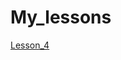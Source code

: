 # My_lessons

[Lesson_4](https://github.com/SerjKern/My_lessons.github.io/blob/main/Lesson_4/PROJECT/src/index.html)